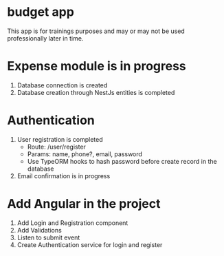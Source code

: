 # budget app

This app is for trainings purposes and may or may not be used professionally later in time.

# Expense module is in progress

1. Database connection is created
2. Database creation through NestJs entities is completed

# Authentication

1. User registration is completed
   - Route: /user/register
   - Params: name, phone?, email, password
   - Use TypeORM hooks to hash password before create record in the database
2. Email confirmation is in progress

# Add Angular in the project
1. Add Login and Registration component
2. Add Validations
3. Listen to submit event
4. Create Authentication service for login and register
